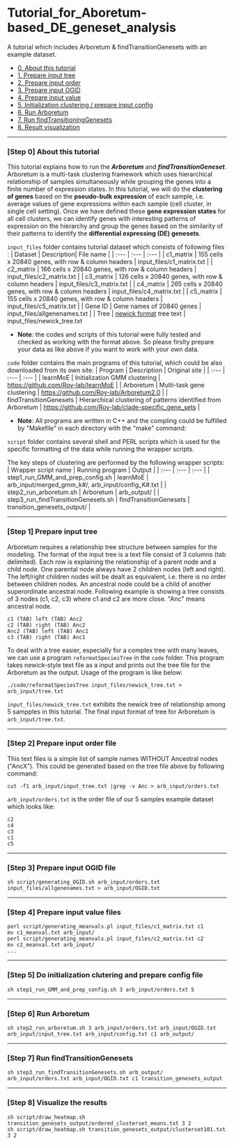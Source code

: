 # Tutorial_for_Aboretum-based_DE_geneset_analysis
A tutorial which includes Arboretum &amp; findTransitionGenesets with an example dataset.

- [0. About this tutorial](#step-0-about-this-tutorial)
- [1. Prepare input tree](#step-1-prepare-input-tree)
- [2. Prepare input order](#step-2-prepare-input-order-file)
- [3. Prepare input OGID](#step-3-prepare-input-OGID-file)
- [4. Prepare input value](#step-4-prepare-input-value-files)
- [5. Initialization clustering / prepare input config](#step-5-do-initialization-clutering-and-prepare-config-file)
- [6. Run Arboretum](#step-6-run-arboretum)
- [7. Run findTransitioningGenesets](#step-7-run-findTransitionGenesets)
- [8. Result visualization](#step-8-visualize-the-results)

---

### \[Step 0\] About this tutorial

This tutorial explains how to run the ***Arboretum*** and ***findTransitionGeneset***. Arboretum is a multi-task clustering framework which uses hierarchical relationship of samples simultaneously while grouping the genes into a finite number of expression states. In this tutorial, we will do the **clustering of genes** based on the **pseudo-bulk expression** of each sample, i.e. average values of gene expressions within each sample (cell cluster, in single cell setting). Once we have defined these **gene expression states** for all cell clusters, we can identify genes with interesting patterns of expression on the hierarchy and group the genes based on the similarity of their patterns to identify the **differential expressing (DE) genesets**. 

`input_files` folder contains tutorial dataset which consists of following files :
| Dataset | Description| File name | 
| :---    | :---  | :--- |
| c1_matrix | 155 cells x 20840 genes, with row & column headers | input_files/c1_matrix.txt |
| c2_matrix | 166 cells x 20840 genes, with row & column headers | input_files/c2_matrix.txt |
| c3_matrix | 126 cells x 20840 genes, with row & column headers | input_files/c3_matrix.txt |
| c4_matrix | 265 cells x 20840 genes, with row & column headers | input_files/c4_matrix.txt |
| c5_matrix | 155 cells x 20840 genes, with row & column headers | input_files/c5_matrix.txt |
| Gene ID | Gene names of 20840 genes | input_files/allgenenames.txt |
| Tree | [newick format](https://evolution.genetics.washington.edu/phylip/newicktree.html) tree text | input_files/newick_tree.txt 

- **Note**: the codes and scripts of this tutorial were fully tested and checked as working with the format above. So please firslty prepare your data as like above if you want to work with your own data.

`code` folder contains the main programs of this tutorial, which could be also downloaded from its own site:
| Program | Description | Original site |
| :---    | :---  | :--- |
| learnMoE | Initialization GMM clustering | https://github.com/Roy-lab/learnMoE |
| Arboretum | Multi-task gene clustering | https://github.com/Roy-lab/Arboretum2.0 |
| findTransitionGenesets | Hierarchical clustering of patterns identified from Arboretum | https://github.com/Roy-lab/clade-specific_gene_sets |

- **Note**: All programs are written in C++ and the compling could be fulfilled by "Makefile" in each directory with the "make" command:


`script` folder contains several shell and PERL scripts which is used for the specific formatting of the data while running the wrapper scripts.

The key steps of clustering are performed by the following wrapper scripts:
| Wrapper script name | Running program | Output |
| :---    | :---  | :--- |
| step1_run_GMM_and_prep_config.sh | learnMoE | arb_input/merged_gmm_k#/, arb_input/config_K#.txt |
| step2_run_arboretum.sh | Arboretum | arb_output/ |
| step3_run_findTransitionGenesets.sh | findTransitionGenesets | transition_genesets_output/ |

---

### \[Step 1\] Prepare input tree

Arboretum requires a relationship tree structure between samples for the modeling. The format of the input tree is a text file consist of 3 columns (tab delimited). Each row is explaining the relationship of a parent node and a child node. One parental node always have 2 children nodes (left and right). The left/right children nodes will be dealt as equivalent, i.e. there is no order between children nodes. An ancestral node could be a child of another superordinate ancestral node. Following example is showing a tree consists of 3 nodes (c1, c2, c3) where c1 and c2 are more close. "Anc" means ancestral node.
```
c1 (TAB) left (TAB) Anc2
c2 (TAB) right (TAB) Anc2
Anc2 (TAB) left (TAB) Anc1
c3 (TAB) right (TAB) Anc1
```
To deal with a tree easier, especially for a complex tree with many leaves, we can use a program `reformatSpeciesTree` in the `code` folder. This program takes newick-style text file as a input and prints out the tree file for the Arboretum as the output. Usage of the program is like below:
```
./code/reformatSpeciesTree input_files/newick_tree.txt > arb_input/tree.txt
```
`input_files/newick_tree.txt` exhibits the newick tree of relationship among 5 sampples in this tutorial. The final input format of tree for Arboretum is `arb_input/tree.txt`.

---

### \[Step 2\] Prepare input order file

This text files is a simple list of sample names WITHOUT Ancestral nodes ("AncX"). This could be generated based on the tree file above by following command:
```
cut -f1 arb_input/input_tree.txt |grep -v Anc > arb_input/orders.txt
```
`arb_input/orders.txt` is the order file of our 5 samples example dataset which looks like:
```
c2
c4
c3
c1
c5
```

---

### \[Step 3\] Prepare input OGID file

```
sh script/generating_OGID.sh arb_input/orders.txt input_files/allgenenames.txt > arb_input/OGID.txt
```

---

### \[Step 4\] Prepare input value files

```
perl script/generating_meanvals.pl input_files/c1_matrix.txt c1
mv c1_meanval.txt arb_input/
perl script/generating_meanvals.pl input_files/c2_matrix.txt c2
mv c2_meanval.txt arb_input/
...
```

---

### \[Step 5\] Do initialization clutering and prepare config file

```
sh step1_run_GMM_and_prep_config.sh 3 arb_input/orders.txt 5
```


---

### \[Step 6\] Run Arboretum

```
sh step2_run_arboretum.sh 3 arb_input/orders.txt arb_input/OGID.txt arb_input/input_tree.txt arb_input/config.txt c1 arb_output/
```

---

### \[Step 7\] Run findTransitionGenesets

```
sh step3_run_findTransitionGenesets.sh arb_output/ arb_input/orders.txt arb_input/OGID.txt c1 transition_genesets_output

```

---

### \[Step 8\] Visualize the results

```
sh script/draw_heatmap.sh transition_genesets_output/ordered_clusterset_means.txt 3 2
sh script/draw_heatmap.sh transition_genesets_output/clusterset101.txt 3 2
```
